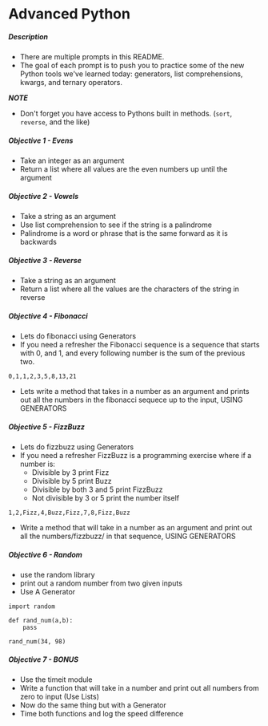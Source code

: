 # Advanced Python

##### Description

* There are multiple prompts in this README. 
* The goal of each prompt is to push you to practice some of the new Python tools we've learned today: generators, list comprehensions, kwargs, and ternary operators.
 
***NOTE***

* Don't forget you have access to Pythons built in methods. (`sort`, `reverse`, and the like)


##### Objective 1 - Evens

* Take an integer as an argument
* Return a list where all values are the even numbers up until the argument

##### Objective 2 - Vowels

* Take a string as an argument
* Use list comprehension to see if the string is a palindrome
* Palindrome is a word or phrase that is the same forward as it is backwards

##### Objective 3 - Reverse

* Take a string as an argument
* Return a list where all the values are the characters of the string in reverse

##### Objective 4 - Fibonacci

* Lets do fibonacci using Generators
* If you need a refresher the Fibonacci sequence is a sequence that starts with 0, and 1, and every following number is the sum of the previous two.

```
0,1,1,2,3,5,8,13,21
```
* Lets write a method that takes in a number as an argument and prints out all the numbers in the fibonacci sequece up to the input, USING GENERATORS

##### Objective 5 - FizzBuzz

* Lets do fizzbuzz using Generators
* If you need a refresher FizzBuzz is a programming exercise where if a number is:
    * Divisible by 3 print Fizz
    * Divisible by 5 print Buzz
    * Divisible by both 3 and 5 print FizzBuzz
    * Not divisible by 3 or 5 print the number itself

```
1,2,Fizz,4,Buzz,Fizz,7,8,Fizz,Buzz
```
* Write a method that will take in a number as an argument and print out all the numbers/fizzbuzz/ in that sequence, USING GENERATORS

##### Objective 6 - Random

* use the random library
* print out a random number from two given inputs
* Use A Generator

```
import random

def rand_num(a,b):
    pass
    
rand_num(34, 98)
```

##### Objective 7 - BONUS 

* Use the timeit module
* Write a function that will take in a number and print out all numbers from zero to input (Use Lists)
* Now do the same thing but with a Generator
* Time both functions and log the speed difference
